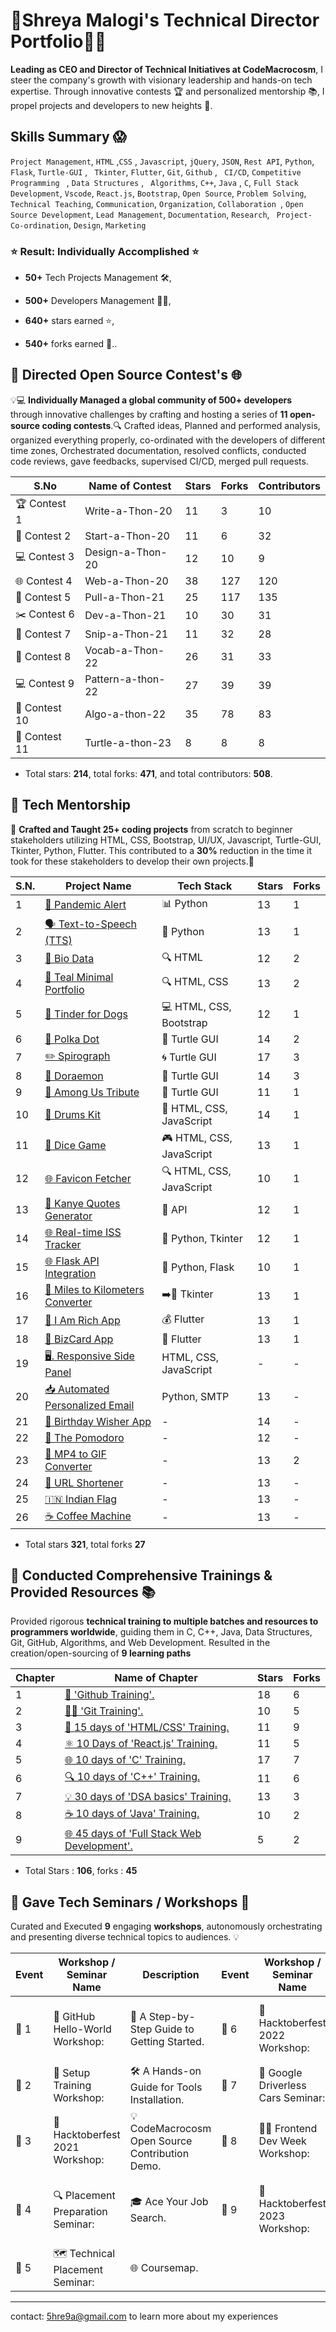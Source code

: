 # 🤝Shreya Malogi's Technical Director Portfolio👣🦾


**Leading as CEO and Director of Technical Initiatives at CodeMacrocosm**, I steer the company's growth with visionary leadership and hands-on tech expertise. Through innovative contests 🏆 and personalized mentorship 📚, I propel projects and developers to new heights 🚀.

## Skills Summary 😱
`Project Management`, `HTML` ,`CSS` , `Javascript`, `jQuery`, `JSON`, `Rest API`, `Python`, `Flask`, `Turtle-GUI` , ` Tkinter`, `Flutter`, `Git`, `Github` , ` CI/CD`, `Competitive Programming ` , `Data Structures` , ` Algorithms`, `C++`, `Java` , `C`, `Full Stack Development`, `Vscode`, `React.js`, `Bootstrap`, `Open Source`, `Problem Solving`, `Technical Teaching`, `Communication`, `Organization`, `Collaboration `, `Open Source Development`, `Lead Management`, `Documentation`, `Research`, ` Project- Co-ordination`, `Design`, `Marketing`

### ⭐️ Result: Individually Accomplished  ⭐️ 

- **50+** Tech Projects Management 🛠️,

- **500+** Developers Management 👨‍💻,

- **640+** stars earned ⭐️,

- **540+** forks earned 🍴..



## 🚀 Directed Open Source Contest's 🌐

 
💡💻 **Individually Managed a global community of 500+ developers** through innovative challenges by crafting and hosting a series of **11 open-source coding contests**.🔍
Crafted ideas, Planned and performed analysis, organized everything properly, co-ordinated with the developers of different time zones, Orchestrated documentation, resolved conflicts, conducted code reviews, gave feedbacks, supervised CI/CD, merged pull requests.

| S.No | Name of Contest        | Stars | Forks | Contributors |
|------|------------------------|-------|-------|--------------|
| 🏆 Contest 1 | Write-a-Thon-20        |   11    |    3   |     10         |
| 🌟 Contest 2 | Start-a-Thon-20        |     11  |    6   |      32        |
| 💻 Contest 3 | Design-a-Thon-20       |    12  |    10   |      9        |
| 🌐 Contest 4 | Web-a-Thon-20          |     38 |  127     |      120        |
| 🚀 Contest 5 | Pull-a-Thon-21         |     25  |   117    |       135       |
| ✂️ Contest 6 | Dev-a-Thon-21          |    10   |  30     |    31          |
| 🌟 Contest 7 | Snip-a-Thon-21         |    11   |  32     |   28           |
| 📖 Contest 8 | Vocab-a-Thon-22        |     26  |    31   |      33        |
| 💻 Contest 9 | Pattern-a-thon-22        |    27   |     39  |     39         |
| 🚀 Contest 10 | Algo-a-thon-22           |   35    |  78     |   83           |
| 🚀 Contest 11 | Turtle-a-thon-23          |   8   |  8     |   8           |




- Total stars: **214**, total forks: **471**, and total contributors: **508**.



##  🚀 Tech Mentorship

🌟 **Crafted and Taught 25+ coding projects** from scratch to beginner stakeholders utilizing HTML, CSS, Bootstrap, UI/UX, Javascript, Turtle-GUI, Tkinter, Python, Flutter. This contributed to a **30%** reduction in the time it took for these stakeholders to develop their own projects.🌌



| S.N. | Project Name                                                                                   | Tech Stack                          | Stars | Forks |
|------|-----------------------------------------------------------------------------------------------|-------------------------------------|-------|-------|
| 1    | [🦠 Pandemic Alert](https://github.com/shreyamalogi/corona-cases-notifyer)                   | 📊 Python                           | 13    | 1     |
| 2    | [🗣️ Text-to-Speech (TTS)](https://github.com/shreyamalogi/TTS)                               | 📝 Python                           | 13    | 1     |
| 3    | [📄 Bio Data](https://github.com/shreyamalogi/Bio-Data)                                       | 🔍 HTML                             | 12    | 2     |
| 4    | [🎽 Teal Minimal Portfolio](https://github.com/shreyamalogi/Teal-Minimal-Portfolio.)           | 🔍 HTML, CSS                       | 13    | 2     |
| 5    | [🐶 Tinder for Dogs](https://github.com/shreyamalogi/tindog)                                   | 💻 HTML, CSS, Bootstrap            | 12    | 1     |
| 6    | [🎨 Polka Dot](https://github.com/shreyamalogi/the_hirst_painting)                             | 🔵 Turtle GUI                      | 14    | 2     |
| 7    | [✏️ Spirograph](https://github.com/shreyamalogi/spirograph)                                   | 🌀 Turtle GUI                      | 17    | 3     |
| 8    | [🤖 Doraemon](https://github.com/shreyamalogi/doraemon)                                       | 🎨 Turtle GUI                      | 14    | 3     |
| 9    | [🚀 Among Us Tribute](https://github.com/shreyamalogi/among-us)                                | 👥 Turtle GUI                      | 11    | 1     |
| 10   | [🥁 Drums Kit](https://github.com/shreyamalogi/drums-app)                                      | 🚀 HTML, CSS, JavaScript           | 14    | 1     |
| 11   | [🎲 Dice Game](https://github.com/shreyamalogi/Dice-game)                                      | 🎮 HTML, CSS, JavaScript           | 13    | 1     |
| 12   | [🌐 Favicon Fetcher](https://github.com/shreyamalogi/favicon-fetcher)                           | 🔍 HTML, CSS, JavaScript           | 10    | 1     |
| 13   | [📜 Kanye Quotes Generator](https://github.com/shreyamalogi/kanye-quotes-generator)             | 🎤 API                             | 12    | 1     |
| 14   | [🌐 Real-time ISS Tracker](https://github.com/shreyamalogi/Real-time-ISS-Tracker)               | 🚀 Python, Tkinter                 | 12    | 1     |
| 15   | [🌐 Flask API Integration](https://github.com/shreyamalogi/Flask-API-Integration)               | 🚀 Python, Flask                   | 10    | 1     |
| 16   | [🚗 Miles to Kilometers Converter](https://github.com/shreyamalogi/miles-to-km-converter)       | ➡️🚶 Tkinter                       | 13    | 1     |
| 17   | [💎 I Am Rich App](https://github.com/shreyamalogi/rich-app)                                   | 💰 Flutter                         | 13    | 1     |
| 18   | [📇 BizCard App](https://github.com/shreyamalogi/bizcard-app)                                 | 🔄 Flutter                         | 13    | 1     |
| 19   | [🖥️. Responsive Side Panel](https://github.com/shreyamalogi/Responsive-Side-Panel)                 | HTML, CSS, JavaScript             | -     | -     |
| 20   | [📥 Automated Personalized Email](https://github.com/shreyamalogi/Automated-personalized-Email)   | Python, SMTP                      | 13    | -     |
| 21   | [🎈 Birthday Wisher App](https://github.com/shreyamalogi/BGC-app)                                             | -                                  | 14    | -     |
| 22   | [🍅 The Pomodoro](https://github.com/shreyamalogi/the-pomodoro)                               | -                                  | 12   | -     |
| 23   | [🌈 MP4 to GIF Converter](https://github.com/shreyamalogi/mp4-to-gif)                            | -                                  |   13 | 2    |
| 24   | [🔗 URL Shortener](https://github.com/shreyamalogi/URL-shortener)                                 | -                                  | 13    | -     |
| 25   | [🇮🇳 Indian Flag](https://github.com/shreyamalogi/Indian_flag)                                     | -                                  | 13     | -     |
| 26   | [☕ Coffee Machine](https://github.com/shreyamalogi/Coffee-Machine)                               | -                                  | 13    | -     |


- Total stars **321**, total forks **27**



## 🚀 Conducted Comprehensive Trainings & Provided Resources 📚


Provided rigorous **technical training to multiple batches and resources to programmers worldwide**, guiding them in C, C++, Java, Data Structures, Git, GitHub, Algorithms, and Web Development. Resulted in the creation/open-sourcing of **9 learning paths** 




| Chapter | Name of Chapter                                      | Stars | Forks |
|---------|------------------------------------------------------|-------|-------|
| 1       | [📖 'Github Training'.](https://github.com/CodeMacrocosm/Github-BOOK)                  |    18   |     6  |
| 2       | [👨‍💻  'Git Training'.](https://github.com/CodeMacrocosm/git-BOOK)            |  10     |    5   |
| 3       | [🔧 15 days of 'HTML/CSS' Training.](https://github.com/CodeMacrocosm/HTMLCSS-BOOK)         |  11     |      9 |
| 4       | [⚛️ 10 Days of 'React.js' Training.](https://github.com/CodeMacrocosm/react.js-BOOK)       |   11    |      5 |
| 5       | [🌐 10 days of 'C' Training.](https://github.com/CodeMacrocosm/C-BOOK)                      | 17      |      7 |
| 6       | [🔍 10 days of 'C++' Training.](https://github.com/CodeMacrocosm/CPP-BOOK)                  | 11      |      6 |
| 7       | [💡 30 days of 'DSA basics' Training.](https://github.com/CodeMacrocosm/DSA-BOOK)          |  13     |      3 |
| 8       | [☕ 10 days of 'Java' Training.](https://github.com/CodeMacrocosm/JAVA-BOOK)                |   10    |       2|
| 9       | [🌐 45 days of 'Full Stack Web Development'.](https://github.com/CodeMacrocosm/WEBD-BOOK) |    5   |      2 |

- Total Stars : **106**, forks : **45**




## 🚀  Gave Tech Seminars / Workshops 🎤

Curated and Executed **9** engaging **workshops**, autonomously orchestrating and presenting diverse technical topics to audiences. 💡

| Event | Workshop / Seminar Name | Description | Event | Workshop / Seminar Name | Description |
|-------|-------------------------|-------------|-------|-------------------------|-------------|
| 🌟 1 | 📖 GitHub Hello-World Workshop: | 🚀 A Step-by-Step Guide to Getting Started. | 🌟 6 | 🚀 Hacktoberfest 2022 Workshop: | 🌟 CodeMacrocosm Open Source Contribution Demo. |
| 🌟 2 | 🔧 Setup Training Workshop: | 🛠️ A Hands-on Guide for Tools Installation.  | 🌟 7 | 🚗 Google Driverless Cars Seminar: |  🚗 Transportation - Autonomous Technology. |
| 🌟 3 | 🎉 Hacktoberfest 2021 Workshop: | 💡 CodeMacrocosm Open Source Contribution Demo. | 🌟 8 | 👩‍💻 Frontend Dev Week Workshop: | 💖 101 Coachings for Beginner girls for 1 week.  |
| 🌟 4 | 🔍 Placement Preparation Seminar: | 🎓 Ace Your Job Search.  | 🌟 9 | 🌟 Hacktoberfest 2023 Workshop: | 📚 CodeMacrocosm Open Source Contribution Demo. |
| 🌟 5 | 🗺️ Technical Placement Seminar: | 🌐 Coursemap.  |            |                             |              |

---
contact: 5hre9a@gmail.com to learn more about my experiences






 

